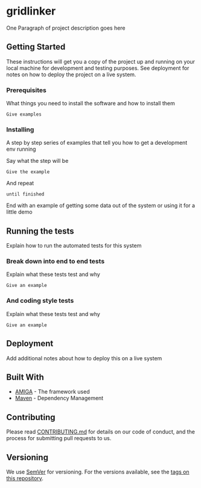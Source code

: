# gridlinker

One Paragraph of project description goes here

## Getting Started

These instructions will get you a copy of the project up and running on your local machine for development and testing purposes. See
deployment for notes on how to deploy the project on a live system.

### Prerequisites

What things you need to install the software and how to install them

```
Give examples
```

### Installing

A step by step series of examples that tell you how to get a development env running

Say what the step will be

```
Give the example
```

And repeat

```
until finished
```

End with an example of getting some data out of the system or using it for a little demo

## Running the tests

Explain how to run the automated tests for this system

### Break down into end to end tests

Explain what these tests test and why

```
Give an example
```

### And coding style tests

Explain what these tests test and why

```
Give an example
```

## Deployment

Add additional notes about how to deploy this on a live system

## Built With

* [AMIGA](https://axdesitxws2.central.inditex.grp/software/AMIGA/AMIGAFWK/4.5.4/index.html) - The framework used
* [Maven](https://maven.apache.org/) - Dependency Management

## Contributing

Please read [CONTRIBUTING.md](https://github.com/your/project/CONTRIBUTING.md) for details on our code of conduct, and the process for
submitting pull requests to us.

## Versioning

We use [SemVer](http://semver.org/) for versioning. For the versions available, see
the [tags on this repository](https://github.com/your/project/tags). 

